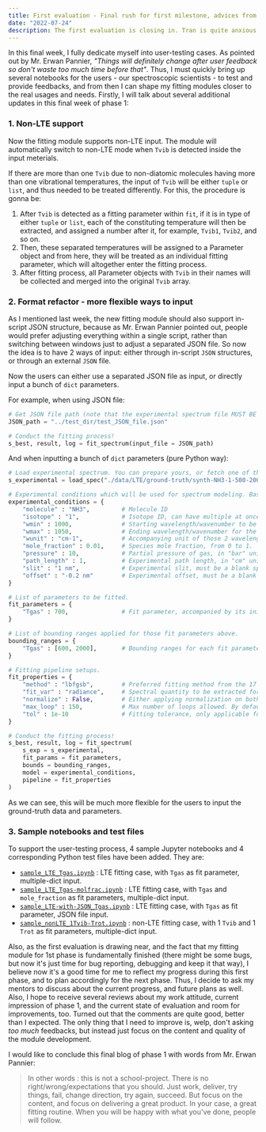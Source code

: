 ```yaml
---
title: First evaluation - Final rush for first milestone, advices from mentors, and keep going!
date: "2022-07-24"
description: The first evaluation is closing in. Tran is quite anxious now, but still, he tries his best to finish this deliverance. Also, he receives heartful reviews and suggestions from his mentors as well. This concludes the first evaluation with something done, something yet to do, and a sheer determination!
---
```


In this final week, I fully dedicate myself into user-testing cases. As pointed out by Mr. Erwan Pannier, _"Things will definitely change after user feedback so don't waste too much time before that"_. Thus, I must quickly bring up several notebooks for the users - our spectroscopic scientists - to test and provide feedbacks, and from then I can shape my fitting modules closer to the real usages and needs. Firstly, I will talk about several additional updates in this final week of phase 1:

 ### 1. Non-LTE support

 Now the fitting module supports non-LTE input. The module will automatically switch to non-LTE mode when `Tvib` is detected inside the input meterials.

 If there are more than one `Tvib` due to non-diatomic molecules having more than one vibrational temperatures, the input of `Tvib` will be either `tuple` or `list`, and thus needed to be treated differently. For this, the procedure is gonna be:
 1. After `Tvib` is detected as a fitting parameter within `fit`, if it is in type of either `tuple` or `list`, each of the constituting temperature will then be extracted, and assigned a number after it, for example, `Tvib1`, `Tvib2`, and so on.
 2. Then, these separated temperatures will be assigned to a Parameter object and from here, they will be treated as an individual fitting parameter, which will altogether enter the fitting process.
 3. After fitting process, all Parameter objects with `Tvib` in their names will be collected and merged into the original `Tvib` array.

### 2. Format refactor - more flexible ways to input

As I mentioned last week, the new fitting module should also support in-script JSON structure, because as Mr. Erwan Pannier pointed out, people would prefer adjusting everything within a single script, rather than switching between windows just to adjust a separated JSON file. So now the idea is to have 2 ways of input: either through in-script `JSON` structures, or through an external `JSON` file.

Now the users can either use a separated JSON file as input, or directly input a bunch of `dict` parameters.

For example, when using JSON file:

````python
# Get JSON file path (note that the experimental spectrum file MUST BE IN THE SAME FOLDER containing JSON file)
JSON_path = "../test_dir/test_JSON_file.json"

# Conduct the fitting process!
s_best, result, log = fit_spectrum(input_file = JSON_path)
````

And when inputting a bunch of `dict` parameters (pure Python way):

````python
# Load experimental spectrum. You can prepare yours, or fetch one of them in the ground-truth folder like below.
s_experimental = load_spec("./data/LTE/ground-truth/synth-NH3-1-500-2000-cm-1-P10-t1000-v-r-mf0.01-p1-sl1nm.spec")

# Experimental conditions which will be used for spectrum modeling. Basically, these are known ground-truths.
experimental_conditions = {
    "molecule" : "NH3",         # Molecule ID
    "isotope" : "1",            # Isotope ID, can have multiple at once
    "wmin" : 1000,              # Starting wavelength/wavenumber to be cropped out from the original experimental spectrum.
    "wmax" : 1050,              # Ending wavelength/wavenumber for the cropping range.
    "wunit" : "cm-1",           # Accompanying unit of those 2 wavelengths/wavenumbers above.
    "mole_fraction" : 0.01,     # Species mole fraction, from 0 to 1.
    "pressure" : 10,            # Partial pressure of gas, in "bar" unit.
    "path_length" : 1,          # Experimental path length, in "cm" unit.
    "slit" : "1 nm",            # Experimental slit, must be a blank space separating slit amount and unit.
    "offset" : "-0.2 nm"        # Experimental offset, must be a blank space separating offset amount and unit.
}

# List of parameters to be fitted.
fit_parameters = {
    "Tgas" : 700,               # Fit parameter, accompanied by its initial value.
}

# List of bounding ranges applied for those fit parameters above.
bounding_ranges = {
    "Tgas" : [600, 2000],       # Bounding ranges for each fit parameter stated above. You can skip this step, but not recommended.
}

# Fitting pipeline setups.
fit_properties = {
    "method" : "lbfgsb",        # Preferred fitting method from the 17 confirmed methods of LMFIT stated in week 4 blog. By default, "leastsq".
    "fit_var" : "radiance",     # Spectral quantity to be extracted for fitting process, such as "radiance", "absorbance", etc.
    "normalize" : False,        # Either applying normalization on both spectra or not.
    "max_loop" : 150,           # Max number of loops allowed. By default, 100.
    "tol" : 1e-10               # Fitting tolerance, only applicable for "lbfgsb" method.
}

# Conduct the fitting process!
s_best, result, log = fit_spectrum(
    s_exp = s_experimental,
    fit_params = fit_parameters,
    bounds = bounding_ranges,
    model = experimental_conditions,
    pipeline = fit_properties
)
````

As we can see, this will be much more flexible for the users to input the ground-truth data and parameters.

### 3. Sample notebooks and test files

To support the user-testing process, 4 sample Jupyter notebooks and 4 corresponding Python test files have been added. They are:
- [`sample_LTE_Tgas.ipynb`](sample_LTE_Tgas.ipynb) : LTE fitting case, with `Tgas` as fit parameter, multiple-dict input.
- [`sample_LTE_Tgas-molfrac.ipynb`](sample_LTE_Tgas-molfrac.ipynb) : LTE fitting case, with `Tgas` and `mole_fraction` as fit parameters, multiple-dict input.
- [`sample_LTE-with-JSON_Tgas.ipynb`](./sample_LTE-with-JSON_Tgas.ipynb) : LTE fitting case, with `Tgas` as fit parameter, JSON file input.
- [`sample_nonLTE_1Tvib-Trot.ipynb`](./sample_nonLTE_1Tvib-Trot.ipynb) : non-LTE fitting case, with 1 `Tvib` and 1 `Trot` as fit parameters, multiple-dict input.

Also, as the first evaluation is drawing near, and the fact that my fitting module for 1st phase is fundamentally finished (there might be some bugs, but now it's just time for bug reporting, debugging and keep it that way), I believe now it's a good time for me to reflect my progress during this first phase, and to plan accordingly for the next phase. Thus, I decide to ask my mentors to discuss about the current progress, and future plans as well. Also, I hope to receive several reviews about my work attitude, current impression of phase 1, and the current state of evaluation and room for improvements, too. Turned out that the comments are quite good, better than I expected. The only thing that I need to improve is, welp, don't asking _too much_ feedbacks, but instead just focus on the content and quality of the module development.

I would like to conclude this final blog of phase 1 with words from Mr. Erwan Pannier:

> In other words : this is not a school-project. There is no right/wrong/expectations that you should.
> Just work, deliver, try things, fail, change direction, try again, succeed. But focus on the content, and focus on delivering a great product.
> In your case, a great fitting routine. When you will be happy with what you've done, people will follow.